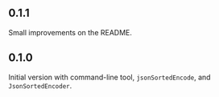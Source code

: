 ## 0.1.1

Small improvements on the README.

## 0.1.0

Initial version with command-line tool, `jsonSortedEncode`, and `JsonSortedEncoder`.

